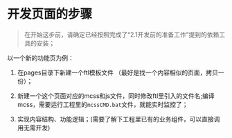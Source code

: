 # 开发页面的步骤

> 在开始这步前，请确定已经按照完成了“2.1开发前的准备工作”提到的依赖工具的安装；

以一个新的功能页为例：

1. 在pages目录下新建一个ftl模板文件 （最好是找一个内容相似的页面，拷贝一份）；

2. 新建一个这个页面对应的mcss和js文件，同时修改ftl里引入的文件名;编译mcss，需要运行工程里的`mcssCMD.bat`文件，就能实时监控了；

3. 实现内容结构、功能逻辑；(需要了解下工程里已有的业务组件，可以直接调用无需开发)

